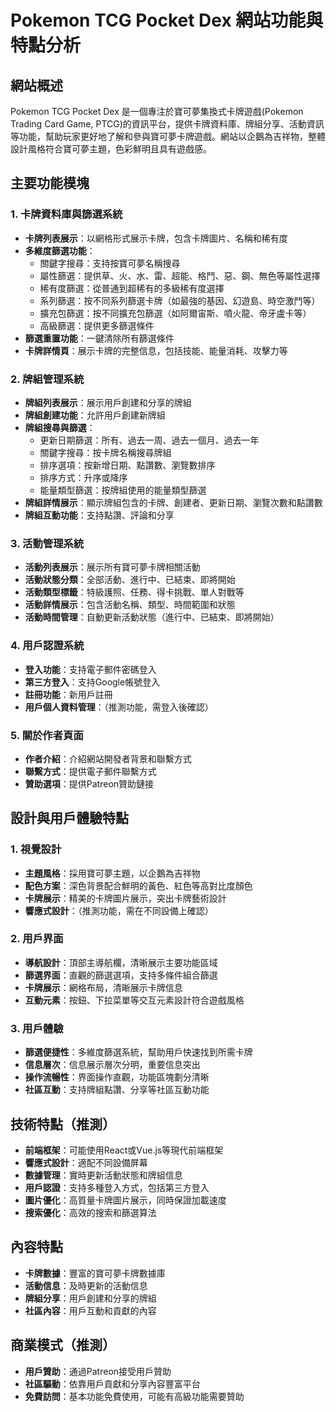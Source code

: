 # Pokemon TCG Pocket Dex 網站功能與特點分析

## 網站概述
Pokemon TCG Pocket Dex 是一個專注於寶可夢集換式卡牌遊戲(Pokemon Trading Card Game, PTCG)的資訊平台，提供卡牌資料庫、牌組分享、活動資訊等功能，幫助玩家更好地了解和參與寶可夢卡牌遊戲。網站以企鵝為吉祥物，整體設計風格符合寶可夢主題，色彩鮮明且具有遊戲感。

## 主要功能模塊

### 1. 卡牌資料庫與篩選系統
- **卡牌列表展示**：以網格形式展示卡牌，包含卡牌圖片、名稱和稀有度
- **多維度篩選功能**：
  - 關鍵字搜尋：支持按寶可夢名稱搜尋
  - 屬性篩選：提供草、火、水、雷、超能、格鬥、惡、鋼、無色等屬性選擇
  - 稀有度篩選：從普通到超稀有的多級稀有度選擇
  - 系列篩選：按不同系列篩選卡牌（如最強的基因、幻遊島、時空激鬥等）
  - 擴充包篩選：按不同擴充包篩選（如阿爾宙斯、噴火龍、帝牙盧卡等）
  - 高級篩選：提供更多篩選條件
- **篩選重置功能**：一鍵清除所有篩選條件
- **卡牌詳情頁**：展示卡牌的完整信息，包括技能、能量消耗、攻擊力等

### 2. 牌組管理系統
- **牌組列表展示**：展示用戶創建和分享的牌組
- **牌組創建功能**：允許用戶創建新牌組
- **牌組搜尋與篩選**：
  - 更新日期篩選：所有、過去一周、過去一個月、過去一年
  - 關鍵字搜尋：按卡牌名稱搜尋牌組
  - 排序選項：按新增日期、點讚數、瀏覽數排序
  - 排序方式：升序或降序
  - 能量類型篩選：按牌組使用的能量類型篩選
- **牌組詳情展示**：顯示牌組包含的卡牌、創建者、更新日期、瀏覽次數和點讚數
- **牌組互動功能**：支持點讚、評論和分享

### 3. 活動管理系統
- **活動列表展示**：展示所有寶可夢卡牌相關活動
- **活動狀態分類**：全部活動、進行中、已結束、即將開始
- **活動類型標籤**：特級護照、任務、得卡挑戰、單人對戰等
- **活動詳情展示**：包含活動名稱、類型、時間範圍和狀態
- **活動時間管理**：自動更新活動狀態（進行中、已結束、即將開始）

### 4. 用戶認證系統
- **登入功能**：支持電子郵件密碼登入
- **第三方登入**：支持Google帳號登入
- **註冊功能**：新用戶註冊
- **用戶個人資料管理**：（推測功能，需登入後確認）

### 5. 關於作者頁面
- **作者介紹**：介紹網站開發者背景和聯繫方式
- **聯繫方式**：提供電子郵件聯繫方式
- **贊助選項**：提供Patreon贊助鏈接

## 設計與用戶體驗特點

### 1. 視覺設計
- **主題風格**：採用寶可夢主題，以企鵝為吉祥物
- **配色方案**：深色背景配合鮮明的黃色、紅色等高對比度顏色
- **卡牌展示**：精美的卡牌圖片展示，突出卡牌藝術設計
- **響應式設計**：（推測功能，需在不同設備上確認）

### 2. 用戶界面
- **導航設計**：頂部主導航欄，清晰展示主要功能區域
- **篩選界面**：直觀的篩選選項，支持多條件組合篩選
- **卡牌展示**：網格布局，清晰展示卡牌信息
- **互動元素**：按鈕、下拉菜單等交互元素設計符合遊戲風格

### 3. 用戶體驗
- **篩選便捷性**：多維度篩選系統，幫助用戶快速找到所需卡牌
- **信息層次**：信息展示層次分明，重要信息突出
- **操作流暢性**：界面操作直觀，功能區塊劃分清晰
- **社區互動**：支持牌組點讚、分享等社區互動功能

## 技術特點（推測）
- **前端框架**：可能使用React或Vue.js等現代前端框架
- **響應式設計**：適配不同設備屏幕
- **數據管理**：實時更新活動狀態和牌組信息
- **用戶認證**：支持多種登入方式，包括第三方登入
- **圖片優化**：高質量卡牌圖片展示，同時保證加載速度
- **搜索優化**：高效的搜索和篩選算法

## 內容特點
- **卡牌數據**：豐富的寶可夢卡牌數據庫
- **活動信息**：及時更新的活動信息
- **牌組分享**：用戶創建和分享的牌組
- **社區內容**：用戶互動和貢獻的內容

## 商業模式（推測）
- **用戶贊助**：通過Patreon接受用戶贊助
- **社區驅動**：依靠用戶貢獻和分享內容豐富平台
- **免費訪問**：基本功能免費使用，可能有高級功能需要贊助

